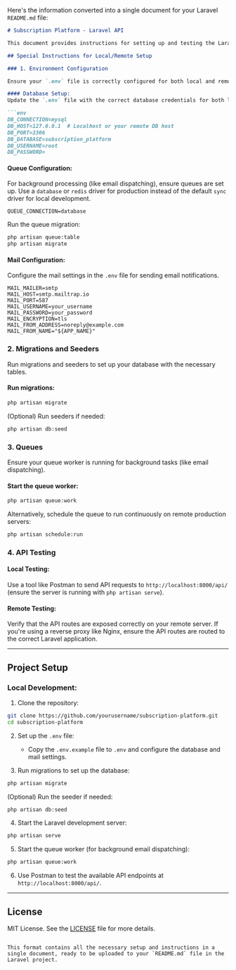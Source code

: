 Here's the information converted into a single document for your Laravel `README.md` file:

```markdown
# Subscription Platform - Laravel API

This document provides instructions for setting up and testing the Laravel API for your subscription platform.

## Special Instructions for Local/Remote Setup

### 1. Environment Configuration

Ensure your `.env` file is correctly configured for both local and remote environments.

#### Database Setup:
Update the `.env` file with the correct database credentials for both local and remote databases.

```env
DB_CONNECTION=mysql
DB_HOST=127.0.0.1  # Localhost or your remote DB host
DB_PORT=3306
DB_DATABASE=subscription_platform
DB_USERNAME=root
DB_PASSWORD=
```

#### Queue Configuration:
For background processing (like email dispatching), ensure queues are set up. Use a `database` or `redis` driver for production instead of the default `sync` driver for local development.

```env
QUEUE_CONNECTION=database
```

Run the queue migration:

```bash
php artisan queue:table
php artisan migrate
```

#### Mail Configuration:
Configure the mail settings in the `.env` file for sending email notifications.

```env
MAIL_MAILER=smtp
MAIL_HOST=smtp.mailtrap.io
MAIL_PORT=587
MAIL_USERNAME=your_username
MAIL_PASSWORD=your_password
MAIL_ENCRYPTION=tls
MAIL_FROM_ADDRESS=noreply@example.com
MAIL_FROM_NAME="${APP_NAME}"
```

### 2. Migrations and Seeders

Run migrations and seeders to set up your database with the necessary tables.

#### Run migrations:

```bash
php artisan migrate
```

(Optional) Run seeders if needed:

```bash
php artisan db:seed
```

### 3. Queues

Ensure your queue worker is running for background tasks (like email dispatching).

#### Start the queue worker:

```bash
php artisan queue:work
```

Alternatively, schedule the queue to run continuously on remote production servers:

```bash
php artisan schedule:run
```

### 4. API Testing

#### Local Testing:
Use a tool like Postman to send API requests to `http://localhost:8000/api/` (ensure the server is running with `php artisan serve`).

#### Remote Testing:
Verify that the API routes are exposed correctly on your remote server. If you're using a reverse proxy like Nginx, ensure the API routes are routed to the correct Laravel application.

---

## Project Setup

### Local Development:

1. Clone the repository:

```bash
git clone https://github.com/yourusername/subscription-platform.git
cd subscription-platform
```

2. Set up the `.env` file:
   - Copy the `.env.example` file to `.env` and configure the database and mail settings.

3. Run migrations to set up the database:

```bash
php artisan migrate
```

(Optional) Run the seeder if needed:

```bash
php artisan db:seed
```

4. Start the Laravel development server:

```bash
php artisan serve
```

5. Start the queue worker (for background email dispatching):

```bash
php artisan queue:work
```

6. Use Postman to test the available API endpoints at `http://localhost:8000/api/`.

---

## License
MIT License. See the [LICENSE](LICENSE) file for more details.
```

This format contains all the necessary setup and instructions in a single document, ready to be uploaded to your `README.md` file in the Laravel project.
